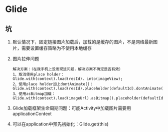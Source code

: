 # Glide

## 坑

1. 默认情况下，固定链接图片加载后，加载的是缓存的图片，不是网络最新图片，需要设置缓存策略为不使用本地缓存

2. 图片拉伸问题

   ```
   解决方案：（在我手机上没发现这问题，解决方案不确定是否有效）
   1、取消使用place holder：
   Glide.with(context).load(resId). into(imageView);
   2、使用place holder加上dontAnimate()：
   Glide.with(context).load(resId).placeholder(defaultId).dontAnimate().into(imageView);
   3、使用asBitmap加载：
   Glide.with(context).load(imageUrl).asBitmap().placeholder(defaultId).into(imageView);
   ```

3. Glide加载框架生命周期问题：可能Activity中加载图片需要用applicationContext

4. 可以在application中预先初始化：Glide.get(this)

